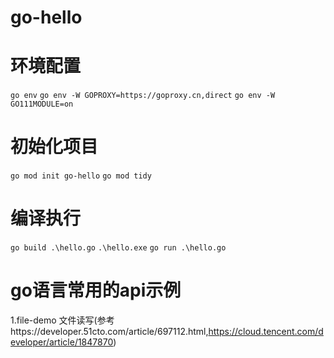 # go-hello

# 环境配置
`go env`
`go env -W GOPROXY=https://goproxy.cn,direct`
`go env -W GO111MODULE=on`

# 初始化项目
`go mod init go-hello`
`go mod tidy`

# 编译执行
`go build .\hello.go`
`.\hello.exe`
`go run .\hello.go`

# go语言常用的api示例
1.file-demo 文件读写(参考https://developer.51cto.com/article/697112.html,https://cloud.tencent.com/developer/article/1847870)
